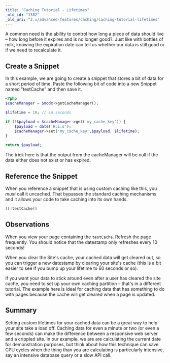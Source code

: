 ```yaml
---
title: "Caching Tutorial - Lifetimes"
_old_id: "1382"
_old_uri: "2.x/advanced-features/caching/caching-tutorial-lifetimes"
---
```


A common need is the ability to control how long a piece of data should live – how long before it expires and is no longer good?. Just like with bottles of milk, knowing the expiration date can tell us whether our data is still good or if we need to recalculate it.

## Create a Snippet

In this example, we are going to create a snippet that stores a bit of data for a short period of time. Paste the following bit of code into a new Snippet named "testCache" and then save it.

``` php 
<?php
$cacheManager = $modx->getCacheManager();

$lifetime = 10; // in seconds

if (!$payload = $cacheManager->get('my_cache_key')) {
    $payload = date('H:i:s');
    $cacheManager->set('my_cache_key',$payload, $lifetime);
}

return $payload;
```

The trick here is that the output from the cacheManager will be null if the data either does not exist or has expired.

## Reference the Snippet

When you reference a snippet that is using custom caching like this, you _must_ call it uncached. That bypasses the standard caching mechanisms and it allows your code to take caching into its own hands.

``` php 
[[!testCache]]
```

## Observations

When you view your page containing the `testCache`. Refresh the page frequently. You should notice that the datestamp only refreshes every 10 seconds!

When you clear the Site's cache, your cached data will get cleared out, so you can trigger a new datestamp by clearing your site's cache (this is a bit easier to see if you bump up your lifetime to 60 seconds or so).

If you want your data to stick around even after a user has cleared the site cache, you need to set up your own caching partition – that's in a different tutorial. The example here is ideal for caching data that has something to do with pages because the cache will get cleared when a page is updated.

## Summary

Setting custom lifetimes for your cached data can be a great way to help your site take a load off. Caching data for even a minute or two (or even a few seconds) can make the difference between a responsive web server and a crippled site. In our example, we are are calculating the current date for demonstration purposes, but think about how this technique can save CPU cycles when the thing than you are calculating is particularly intensive, say an intensive database query or a slow API call.